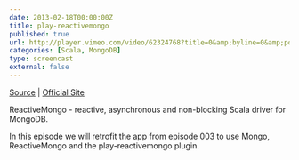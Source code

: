 ```yaml
---
date: 2013-02-18T00:00:00Z
title: play-reactivemongo
published: true
url: http://player.vimeo.com/video/62324768?title=0&amp;byline=0&amp;portrait=0
categories: [Scala, MongoDB]
type: screencast
external: false
---
```

[Source](https://github.com/yobriefcasts/005-play-reactivemongo) | [Official Site](https://github.com/zenexity/Play-ReactiveMongo)

ReactiveMongo - reactive, asynchronous and non-blocking Scala driver for MongoDB.

In this episode we will retrofit the app from episode 003 to use Mongo, ReactiveMongo and the play-reactivemongo plugin.